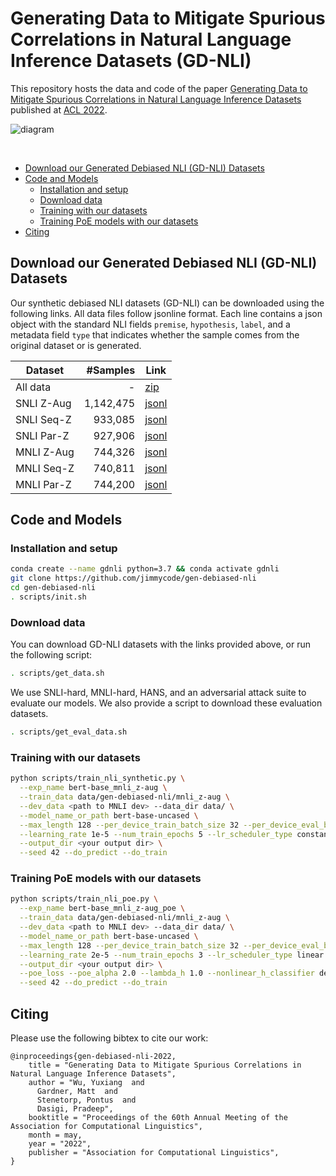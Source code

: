 # Generating Data to Mitigate Spurious Correlations in Natural Language Inference Datasets (GD-NLI)

This repository hosts the data and code of the
paper [Generating Data to Mitigate Spurious Correlations in Natural Language Inference Datasets](https://arxiv.org/abs/2203.12942)
published at [ACL 2022](https://www.2022.aclweb.org/).

![diagram](https://i.imgur.com/evRIqlo.png)

<br>

* [Download our Generated Debiased NLI (GD-NLI) Datasets](#download-our-generated-debiased-nli-gd-nli-datasets)
* [Code and Models](#code-and-models)
    * [Installation and setup](#installation-and-setup)
    * [Download data](#download-data)
    * [Training with our datasets](#training-with-our-datasets)
    * [Training PoE models with our datasets](#training-poe-models-with-our-datasets)
* [Citing](#citing)

## Download our Generated Debiased NLI (GD-NLI) Datasets

Our synthetic debiased NLI datasets (GD-NLI) can be downloaded using the following links. All data files follow jsonline
format. Each line contains a json object with the standard NLI fields `premise`, `hypothesis`, `label`, and a metadata
field `type` that indicates whether the sample comes from the original dataset or is generated.

| Dataset    |      #Samples | Link                                                                                                      |
| ---------- | ---------:| --------|
| All data   |         - | [zip](https://storage.googleapis.com/allennlp-public-data/gen-debiased-nli/gen-debiased-nli-datasets.zip) |
| SNLI Z-Aug | 1,142,475 | [jsonl](https://storage.googleapis.com/allennlp-public-data/gen-debiased-nli/snli_z-aug.jsonl)|
| SNLI Seq-Z |   933,085 | [jsonl](https://storage.googleapis.com/allennlp-public-data/gen-debiased-nli/snli_seq-z.jsonl)|
| SNLI Par-Z |   927,906 | [jsonl](https://storage.googleapis.com/allennlp-public-data/gen-debiased-nli/snli_par-z.jsonl)|
| MNLI Z-Aug |   744,326 | [jsonl](https://storage.googleapis.com/allennlp-public-data/gen-debiased-nli/mnli_z-aug.jsonl)|
| MNLI Seq-Z |   740,811 | [jsonl](https://storage.googleapis.com/allennlp-public-data/gen-debiased-nli/mnli_seq-z.jsonl)|
| MNLI Par-Z |   744,200 | [jsonl](https://storage.googleapis.com/allennlp-public-data/gen-debiased-nli/mnli_par-z.jsonl)|

## Code and Models

### Installation and setup

```bash
conda create --name gdnli python=3.7 && conda activate gdnli
git clone https://github.com/jimmycode/gen-debiased-nli
cd gen-debiased-nli
. scripts/init.sh
```

### Download data

You can download GD-NLI datasets with the links provided above, or run the following script:

```bash
. scripts/get_data.sh
```

We use SNLI-hard, MNLI-hard, HANS, and an adversarial attack suite to evaluate our models. We also provide a script to
download these evaluation datasets.

```bash
. scripts/get_eval_data.sh
```

### Training with our datasets

```bash
python scripts/train_nli_synthetic.py \
  --exp_name bert-base_mnli_z-aug \
  --train_data data/gen-debiased-nli/mnli_z-aug \
  --dev_data <path to MNLI dev> --data_dir data/ \
  --model_name_or_path bert-base-uncased \
  --max_length 128 --per_device_train_batch_size 32 --per_device_eval_batch_size 16 \
  --learning_rate 1e-5 --num_train_epochs 5 --lr_scheduler_type constant_with_warmup --num_warmup_steps 2000 \
  --output_dir <your output dir> \
  --seed 42 --do_predict --do_train
```

### Training PoE models with our datasets

```bash
python scripts/train_nli_poe.py \
  --exp_name bert-base_mnli_z-aug_poe \
  --train_data data/gen-debiased-nli/mnli_z-aug \
  --dev_data <path to MNLI dev> --data_dir data/ \
  --model_name_or_path bert-base-uncased \
  --max_length 128 --per_device_train_batch_size 32 --per_device_eval_batch_size 16 \
  --learning_rate 2e-5 --num_train_epochs 3 --lr_scheduler_type linear --num_warmup_steps 1000 \
  --output_dir <your output dir> \
  --poe_loss --poe_alpha 2.0 --lambda_h 1.0 --nonlinear_h_classifier deep \
  --seed 42 --do_predict --do_train
```

## Citing

Please use the following bibtex to cite our work:

```
@inproceedings{gen-debiased-nli-2022,
    title = "Generating Data to Mitigate Spurious Correlations in Natural Language Inference Datasets",
    author = "Wu, Yuxiang  and
      Gardner, Matt  and
      Stenetorp, Pontus  and
      Dasigi, Pradeep",
    booktitle = "Proceedings of the 60th Annual Meeting of the Association for Computational Linguistics",
    month = may,
    year = "2022",
    publisher = "Association for Computational Linguistics",
}
```


